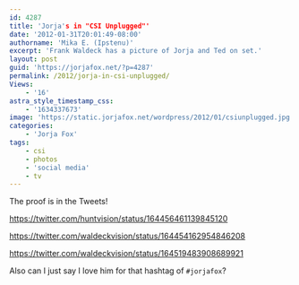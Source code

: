 ```yaml
---
id: 4287
title: 'Jorja's in "CSI Unplugged"'
date: '2012-01-31T20:01:49-08:00'
authorname: 'Mika E. (Ipstenu)'
excerpt: 'Frank Waldeck has a picture of Jorja and Ted on set.'
layout: post
guid: 'https://jorjafox.net/?p=4287'
permalink: /2012/jorja-in-csi-unplugged/
Views:
    - '16'
astra_style_timestamp_css:
    - '1634337673'
image: 'https://static.jorjafox.net/wordpress/2012/01/csiunplugged.jpg'
categories:
    - 'Jorja Fox'
tags:
    - csi
    - photos
    - 'social media'
    - tv
---
```


The proof is in the Tweets!

https://twitter.com/huntvision/status/164456461139845120

https://twitter.com/waldeckvision/status/164454162954846208

https://twitter.com/waldeckvision/status/164519483908689921

Also can I just say I love him for that hashtag of <code>#jorjafox</code>?
